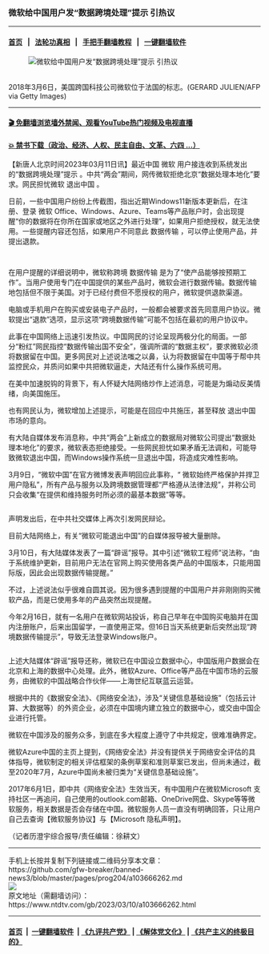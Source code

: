 ### 微软给中国用户发“数据跨境处理”提示 引热议
------------------------

#### [首页](https://github.com/gfw-breaker/banned-news3/blob/master/README.md) &nbsp;&nbsp;|&nbsp;&nbsp; [法轮功真相](https://github.com/begood0513/basic/blob/master/README.md)  &nbsp;&nbsp;|&nbsp;&nbsp; [手把手翻墙教程](https://github.com/gfw-breaker/guides/wiki)  &nbsp;&nbsp;|&nbsp;&nbsp; [一键翻墙软件](https://github.com/gfw-breaker/nogfw/blob/master/README.md)  



<div><div class="featured_image">
 <figure>
  <img alt="微软给中国用户发“数据跨境处理”提示 引热议" src="https://i.ntdtv.com/assets/uploads/2021/12/89-5-800x450.jpg"/>
 </figure><br/>
 <span class="caption">
  2018年3月6日，美国跨国科技公司微软位于法国的标志。(GERARD JULIEN/AFP via Getty Images)
 </span>
</div>
</div><hr/>

#### [ 🎬  免翻墙浏览墙外禁闻、观看YouTube热门视频及电视直播](https://github.com/gfw-breaker/HelloWorld)

#### [ 💥  禁书下载（政治、经济、人权、民主自由、文革、六四 ...）](https://github.com/gfw-breaker/books/blob/master/README.md)

<div><div class="post_content" itemprop="articleBody">
 <p>
  【新唐人北京时间2023年03月11日讯】最近中国
  <ok href="https://www.ntdtv.com/gb/微软.htm">
   微软
  </ok>
  用户接连收到系统发出的“数据跨境处理”提示 。中共“两会”期间，网传微软拒绝北京“数据处理本地化”要求。网民担忧微软
  <ok href="https://www.ntdtv.com/gb/退出中国.htm">
   退出中国
  </ok>
  。
 </p>
 <p>
  日前，一些中国用户纷纷上传截图，指出近期Windows11新版本更新后，在注册、登录
  <ok href="https://www.ntdtv.com/gb/微软.htm">
   微软
  </ok>
  Office、Windows、Azure、Teams等产品账户时，会出现提醒“你的数据将在你所在国家或地区之外进行处理”，如果用户拒绝授权，就无法使用。一些提醒内容还包括，如果用户不同意此
  <ok href="https://www.ntdtv.com/gb/数据传输.htm">
   数据传输
  </ok>
  ，可以停止使用产品，并提出退款。
 </p>
 <p>
  <ok href="https://i.ntdtv.com/assets/uploads/2023/03/id103666268-v2_b5fab265b1a24bbe822f62e2ae113301_oswg66556oswg932oswg742_img_000.jpg">
   <img alt="" class="aligncenter wp-image-103666268" src="https://i.ntdtv.com/assets/uploads/2023/03/id103666268-v2_b5fab265b1a24bbe822f62e2ae113301_oswg66556oswg932oswg742_img_000-600x478.jpg"/>
  </ok>
 </p>
 <p>
  <ok href="https://i.ntdtv.com/assets/uploads/2023/03/id103666269-Fq2U46qX0AE0U9w.jpg">
   <img alt="" class="aligncenter wp-image-103666269" src="https://i.ntdtv.com/assets/uploads/2023/03/id103666269-Fq2U46qX0AE0U9w-600x692.jpg"/>
  </ok>
 </p>
 <p>
  在用户提醒的详细说明中，微软称跨境
  <ok href="https://www.ntdtv.com/gb/数据传输.htm">
   数据传输
  </ok>
  是为了“使产品能够按预期工作”。当用户使用专门在中国提供的某些产品时，微软会进行数据传输。数据传输地包括但不限于美国。对于已经付费但不愿授权的用户，微软提供退款渠道。
 </p>
 <p>
  电脑或手机用户在购买或安装电子产品时，一般都会被要求首先同意用户协议。微软提出“退款”选项，显示这项“跨境数据传输”可能不包括在最初的用户协议中。
 </p>
 <p>
  此事在中国网络上迅速引发热议。中国网民的讨论呈现两极分化的局面。一部分“粉红”网民指控“数据传输出国不安全”，强调所谓的“数据主权”，要求微软必须将数据留在中国。更多网民对上述说法嗤之以鼻，认为将数据留在中国等于帮中共监控民众，并质问如果中共把微软逼走，大陆还有什么操作系统可用。
 </p>
 <p>
  在美中加速脱钩的背景下，有人怀疑大陆网络炒作上述消息，可能是为煽动反美情绪，向美国施压。
 </p>
 <p>
  也有网民认为，微软增加上述提示，可能是在回应中共施压，甚至释放
  <ok href="https://www.ntdtv.com/gb/退出中国.htm">
   退出中国
  </ok>
  市场的意向。
 </p>
 <p>
  有大陆自媒体发布消息称，中共“两会”上新成立的数据局对微软公司提出“数据处理本地化”的要求，微软表态拒绝接受。一些网民担忧如果矛盾无法调和，可能导致微软退出中国，而Windows操作系统一旦退出中国，将造成灾难性影响。
 </p>
 <p>
  3月9日，“微软中国”在官方微博发表声明回应此事称，“ 微软始终严格保护并捍卫用户隐私”，所有产品与服务以及跨境数据管理都“严格遵从法律法规”，并称公司只会收集“在提供和维持服务时所必须的最基本数据”等等。
 </p>
 <p>
  <ok href="https://i.ntdtv.com/assets/uploads/2023/03/id103666270-8df72978gy1hbtopd6zayj20mx0zfdk4.jpg">
   <img alt="" class="size-medium wp-image-103666270 aligncenter" src="https://i.ntdtv.com/assets/uploads/2023/03/id103666270-8df72978gy1hbtopd6zayj20mx0zfdk4-600x658.jpg"/>
  </ok>
 </p>
 <p>
  声明发出后，在中共社交媒体上再次引发网民辩论。
 </p>
 <p>
  目前大陆网络上，有关“微软可能退出中国”的自媒体报导被大量删除。
 </p>
 <p>
  3月10日，有大陆媒体发表了一篇“辟谣”报导。其中引述“微软工程师”说法称，“由于系统维护更新，目前用户无法在官网上购买使用各类产品的中国版本，只能用国际版，因此会出现数据传输提醒。”
 </p>
 <p>
  不过，上述说法似乎很难自圆其说。因为很多遇到提醒的中国用户并非刚刚购买微软产品，而是已使用多年的产品突然出现提醒。
 </p>
 <p>
  今年2月16日，就有一名用户在微软网站投诉，称自己早年在中国购买电脑并在国内注册账户，后来出国留学，一直使用正常。但16日当天系统更新后突然出现“跨境数据传输提示”，导致无法登录Windows账户。
 </p>
 <p>
  <ok href="https://i.ntdtv.com/assets/uploads/2023/03/id103666272-8340fe3c9f8fa35f02f2ccea8c9811eb.jpg">
   <img alt="" class="size-medium wp-image-103666272 aligncenter" src="https://i.ntdtv.com/assets/uploads/2023/03/id103666272-8340fe3c9f8fa35f02f2ccea8c9811eb-600x335.jpg"/>
  </ok>
 </p>
 <p>
  上述大陆媒体“辟谣”报导还称，微软已在中国设立数据中心，中国版用户数据会在北京和上海的数据中心处理。此外，微软Azure、Office等产品在中国市场的云服务，由微软的中国战略合作伙伴——上海世纪互联蓝云运营。
 </p>
 <p>
  根据中共的《数据安全法》、《网络安全法》，涉及“关键信息基础设施”（包括云计算、大数据等）的外资企业，必须在中国境内建立独立的数据中心，或交由中国企业进行托管。
 </p>
 <p>
  微软在中国涉及的服务众多，到底在多大程度上遵守了中共规定，很难准确界定。
 </p>
 <p>
  微软Azure中国的主页上提到，《网络安全法》并没有提供关于网络安全评估的具体指导，微软制定的相关评估框架的条例草案和准则草案已发出，但尚未通过，截至2020年7月，Azure中国尚未被归类为“关键信息基础设施”。
 </p>
 <p>
  2017年6月1日，即中共《网络安全法》生效当天，有中国用户在微软Microsoft 支持社区一再追问，自己使用的outlook.com邮箱、OneDrive网盘、Skype等等微软服务，相关数据是否会存储在中国。微软服务人员一直没有明确回答，只让用户自己去查询【微软服务协议】与【Microsoft 隐私声明】。
 </p>
 <p>
  （记者历澄宇综合报导/责任编辑：徐耕文）
 </p>
 <div class="single_ad">
 </div>
</div>
</div>
<hr/>
手机上长按并复制下列链接或二维码分享本文章：<br/>
https://github.com/gfw-breaker/banned-news3/blob/master/pages/prog204/a103666262.md <br/>
<a href='https://github.com/gfw-breaker/banned-news3/blob/master/pages/prog204/a103666262.md'><img src='https://github.com/gfw-breaker/banned-news3/blob/master/pages/prog204/a103666262.md.png'/></a> <br/>
原文地址（需翻墙访问）：https://www.ntdtv.com/gb/2023/03/10/a103666262.html


------------------------
#### [首页](https://github.com/gfw-breaker/banned-news3/blob/master/README.md) &nbsp;|&nbsp; [一键翻墙软件](https://github.com/gfw-breaker/nogfw/blob/master/README.md) &nbsp;| [《九评共产党》](https://github.com/gfw-breaker/9ping.md/blob/master/README.md#九评之一评共产党是什么) | [《解体党文化》](https://github.com/gfw-breaker/jtdwh.md/blob/master/README.md) | [《共产主义的终极目的》](https://github.com/gfw-breaker/gczydzjmd.md/blob/master/README.md)


<img src='http://gfw-breaker.win/banned-news3/pages/prog204/a103666262.md' width='0px' height='0px'/>